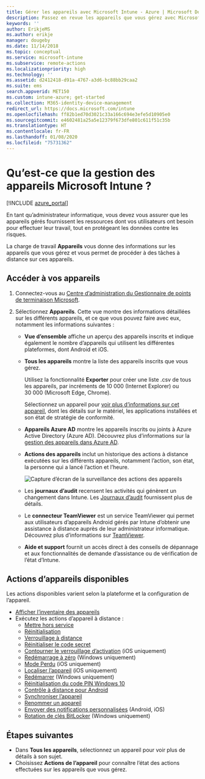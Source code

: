 ```yaml
---
title: Gérer les appareils avec Microsoft Intune - Azure | Microsoft Docs
description: Passez en revue les appareils que vous gérez avec Microsoft Intune, notamment l’exportation d’une liste d’appareils au format csv, affichez vos appareils joints à Azure Active Directory, consultez un journal des modifications des actions sur l’appareil, utilisez le connecteur TeamViewer pour autoriser les administrateurs informatiques à résoudre à distance les problèmes liés aux appareils Android et consultez toutes les actions que vous pouvez exécuter sur vos appareils.
keywords: ''
author: ErikjeMS
ms.author: erikje
manager: dougeby
ms.date: 11/14/2018
ms.topic: conceptual
ms.service: microsoft-intune
ms.subservice: remote-actions
ms.localizationpriority: high
ms.technology: ''
ms.assetid: d2412418-d91a-4767-a3d6-bc88bb29caa2
ms.suite: ems
search.appverid: MET150
ms.custom: intune-azure; get-started
ms.collection: M365-identity-device-management
redirect_url: https://docs.microsoft.com/intune
ms.openlocfilehash: ff82b1ed70d3021c33a166c694e3efe5d10905e0
ms.sourcegitcommit: e4602481a25a5e12379f673dfe801c611f51c35b
ms.translationtype: HT
ms.contentlocale: fr-FR
ms.lasthandoff: 01/08/2020
ms.locfileid: "75731362"
---
```

# <a name="what-is-microsoft-intune-device-management"></a>Qu’est-ce que la gestion des appareils Microsoft Intune ?

[!INCLUDE [azure_portal](../includes/azure_portal.md)]

En tant qu’administrateur informatique, vous devez vous assurer que les appareils gérés fournissent les ressources dont vos utilisateurs ont besoin pour effectuer leur travail, tout en protégeant les données contre les risques.

La charge de travail **Appareils** vous donne des informations sur les appareils que vous gérez et vous permet de procéder à des tâches à distance sur ces appareils.

## <a name="get-to-your-devices"></a>Accéder à vos appareils

1. Connectez-vous au [Centre d’administration du Gestionnaire de points de terminaison Microsoft](https://go.microsoft.com/fwlink/?linkid=2109431).
3. Sélectionnez **Appareils**. Cette vue montre des informations détaillées sur les différents appareils, et ce que vous pouvez faire avec eux, notamment les informations suivantes :

   - **Vue d’ensemble** affiche un aperçu des appareils inscrits et indique également le nombre d’appareils qui utilisent les différentes plateformes, dont Android et iOS.
   - **Tous les appareils** montre la liste des appareils inscrits que vous gérez.

     Utilisez la fonctionnalité **Exporter** pour créer une liste .csv de tous les appareils, par incréments de 10 000 (Internet Explorer) ou 30 000 (Microsoft Edge, Chrome).

     Sélectionnez un appareil pour [voir plus d’informations sur cet appareil](device-inventory.md), dont les détails sur le matériel, les applications installées et son état de stratégie de conformité.

   - **Appareils Azure AD** montre les appareils inscrits ou joints à Azure Active Directory (Azure AD). Découvrez plus d’informations sur la [gestion des appareils dans Azure AD](https://docs.microsoft.com/azure/active-directory/device-management-introduction).
   - **Actions des appareils** inclut un historique des actions à distance exécutées sur les différents appareils, notamment l’action, son état, la personne qui a lancé l’action et l’heure.

     ![Capture d’écran de la surveillance des actions des appareils](./media/device-management/monitor-device-actions.png)

   - Les **journaux d’audit** recensent les activités qui génèrent un changement dans Intune. Les [Journaux d’audit](../fundamentals/monitor-audit-logs.md) fournissent plus de détails.
   - Le **connecteur TeamViewer** est un service TeamViewer qui permet aux utilisateurs d’appareils Android gérés par Intune d’obtenir une assistance à distance auprès de leur administrateur informatique. Découvrez plus d’informations sur [TeamViewer](teamviewer-support.md).
   - **Aide et support** fournit un accès direct à des conseils de dépannage et aux fonctionnalités de demande d’assistance ou de vérification de l’état d’Intune.

## <a name="available-device-actions"></a>Actions d’appareils disponibles
Les actions disponibles varient selon la plateforme et la configuration de l’appareil.

- [Afficher l’inventaire des appareils](device-inventory.md)
- Exécutez les actions d’appareil à distance :
  - [Mettre hors service](devices-wipe.md#retire)
  - [Réinitialisation](devices-wipe.md#wipe)
  - [Verrouillage à distance](device-remote-lock.md)
  - [Réinitialiser le code secret](device-passcode-reset.md)
  - [Contourner le verrouillage d’activation](device-activation-lock-bypass.md) (iOS uniquement)
  - [Redémarrage à zéro](device-fresh-start.md) (Windows uniquement)
  - [Mode Perdu](device-lost-mode.md) (iOS uniquement)
  - [Localiser l’appareil](device-locate.md) (iOS uniquement)
  - [Redémarrer](device-restart.md) (Windows uniquement)
  - [Réinitialisation du code PIN Windows 10](device-windows-pin-reset.md)
  - [Contrôle à distance pour Android](teamviewer-support.md)
  - [Synchroniser l’appareil](device-sync.md)
  - [Renommer un appareil](device-rename.md)
  - [Envoyer des notifications personnalisées](custom-notifications.md#send-a-custom-notification-to-a-single-device) (Android, iOS)
  - [Rotation de clés BitLocker](../protect/encrypt-devices.md#rotate-bitlocker-recovery-keys) (Windows uniquement)

## <a name="next-steps"></a>Étapes suivantes

- Dans **Tous les appareils**, sélectionnez un appareil pour voir plus de détails à son sujet.
- Choisissez **Actions de l’appareil** pour connaître l’état des actions effectuées sur les appareils que vous gérez.
